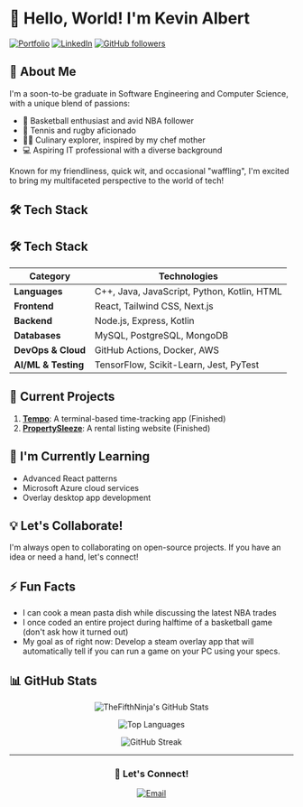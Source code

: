 # 👋 Hello, World! I'm Kevin Albert

[![Portfolio](https://img.shields.io/badge/Portfolio-kevinalbert.life-blue?style=for-the-badge&logo=google-chrome)](https://www.kevinalbert.life/)
[![LinkedIn](https://img.shields.io/badge/LinkedIn-Kevin_Albert-blue?style=for-the-badge&logo=linkedin)](https://www.linkedin.com/in/kevin-albert-a2551a217/)
[![GitHub followers](https://img.shields.io/github/followers/TheFifthNinja?label=Follow&style=social)](https://github.com/TheFifthNinja)

## 🚀 About Me

I'm a soon-to-be graduate in Software Engineering and Computer Science, with a unique blend of passions:

- 🏀 Basketball enthusiast and avid NBA follower
- 🎾 Tennis and rugby aficionado
- 👨‍🍳 Culinary explorer, inspired by my chef mother
- 💻 Aspiring IT professional with a diverse background

Known for my friendliness, quick wit, and occasional "waffling", I'm excited to bring my multifaceted perspective to the world of tech!

## 🛠️ Tech Stack

## 🛠️ Tech Stack

| **Category**           | **Technologies**                                                                 |
|------------------------|----------------------------------------------------------------------------------|
| **Languages**          | C++, Java, JavaScript, Python, Kotlin, HTML                                            |
| **Frontend**           | React, Tailwind CSS, Next.js                                                     |
| **Backend**            | Node.js, Express, Kotlin                                                          |
| **Databases**          | MySQL, PostgreSQL, MongoDB                                                        |
| **DevOps & Cloud**     | GitHub Actions, Docker, AWS                                          |
| **AI/ML & Testing**    | TensorFlow, Scikit-Learn, Jest, PyTest                                       |


## 🔭 Current Projects

1. **[Tempo](https://github.com/stobitejnr/Tempo)**: A terminal-based time-tracking app (Finished)
2. **[PropertySleeze](https://github.com/TheFifthNinja/PropertySleeze)**: A rental listing website (Finished)

## 🌱 I'm Currently Learning

- Advanced React patterns
- Microsoft Azure cloud services
- Overlay desktop app development

## 💡 Let's Collaborate!

I'm always open to collaborating on open-source projects. If you have an idea or need a hand, let's connect!

## ⚡ Fun Facts

- I can cook a mean pasta dish while discussing the latest NBA trades
- I once coded an entire project during halftime of a basketball game (don't ask how it turned out)
- My goal as of right now: Develop a steam overlay app that will automatically tell if you can run a game on your PC using your specs.

## 📊 GitHub Stats

<div align="center">

![TheFifthNinja's GitHub Stats](https://github-readme-stats.vercel.app/api?username=TheFifthNinja&show_icons=true&count_private=true&hide=stars&include_all_commits=true&theme=radical)

![Top Languages](https://github-readme-stats.vercel.app/api/top-langs/?username=TheFifthNinja&layout=compact&theme=radical)

![GitHub Streak](https://github-readme-streak-stats.herokuapp.com/?user=TheFifthNinja&theme=radical)

</div>

---

<div align="center">

### 💬 Let's Connect!

[![Email](https://img.shields.io/badge/Email-D14836?style=for-the-badge&logo=gmail&logoColor=white)](mailto:kevinalbert774@gmail.com)
